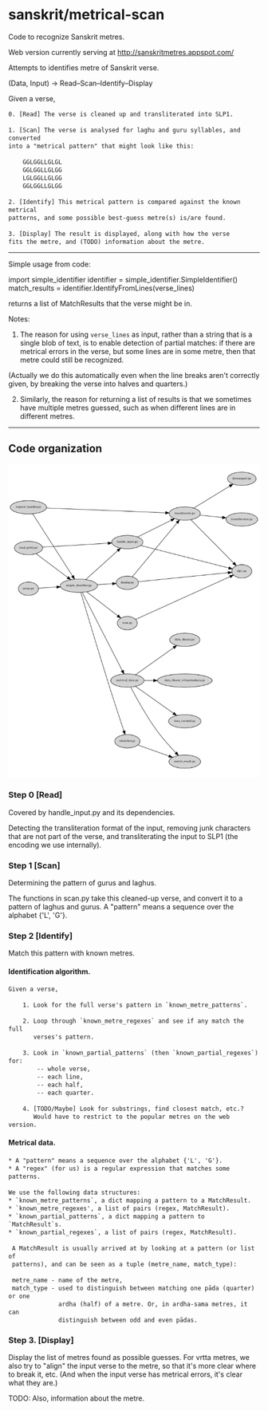 sanskrit/metrical-scan
======================

Code to recognize Sanskrit metres.

Web version currently serving at http://sanskritmetres.appspot.com/

Attempts to identifies metre of Sanskrit verse.

(Data, Input) → Read–Scan–Identify–Display

Given a verse,

    0. [Read] The verse is cleaned up and transliterated into SLP1.

    1. [Scan] The verse is analysed for laghu and guru syllables, and converted
    into a "metrical pattern" that might look like this:

        GGLGGLLGLGL
        GGLGGLLGLGG
        LGLGGLLGLGG
        GGLGGLLGLGG

    2. [Identify] This metrical pattern is compared against the known metrical
    patterns, and some possible best-guess metre(s) is/are found.

    3. [Display] The result is displayed, along with how the verse
    fits the metre, and (TODO) information about the metre.

--------------------------------------------------------------------------------

Simple usage from code:

   import simple_identifier
   identifier = simple_identifier.SimpleIdentifier()
   match_results = identifier.IdentifyFromLines(verse_lines)

returns a list of MatchResults that the verse might be in.

Notes:

1. The reason for using `verse_lines` as input, rather than a string that is a
single blob of text, is to enable detection of partial matches: if there are
metrical errors in the verse, but some lines are in some metre, then that metre
could still be recognized.

(Actually we do this automatically even when the line breaks aren't correctly
given, by breaking the verse into halves and quarters.)

2. Similarly, the reason for returning a list of results is that we sometimes
have multiple metres guessed, such as when different lines are in different
metres.

--------------------------------------------------------------------------------

Code organization
-----------------

![Dependency graph](deps.png?raw=true "Generated with Snakefood and DOT, see deps.sh")

### Step 0 [Read]

Covered by handle_input.py and its dependencies.

Detecting the transliteration format of the input, removing junk characters that
are not part of the verse, and transliterating the input to SLP1 (the encoding
we use internally).

### Step 1 [Scan]

Determining the pattern of gurus and laghus.

The functions in scan.py take this cleaned-up verse, and convert it to a pattern
of laghus and gurus. A "pattern" means a sequence over the alphabet {'L', 'G'}.


### Step 2 [Identify]

Match this pattern with known metres.

#### Identification algorithm.

    Given a verse,

        1. Look for the full verse's pattern in `known_metre_patterns`.

        2. Loop through `known_metre_regexes` and see if any match the full
           verses's pattern.

        3. Look in `known_partial_patterns` (then `known_partial_regexes`) for:
            -- whole verse,
            -- each line,
            -- each half,
            -- each quarter.

        4. [TODO/Maybe] Look for substrings, find closest match, etc.?
           Would have to restrict to the popular metres on the web version.

#### Metrical data.

    * A "pattern" means a sequence over the alphabet {'L', 'G'}.
    * A "regex" (for us) is a regular expression that matches some patterns.

    We use the following data structures:
    * `known_metre_patterns`, a dict mapping a pattern to a MatchResult.
    * `known_metre_regexes', a list of pairs (regex, MatchResult).
    * `known_partial_patterns`, a dict mapping a pattern to `MatchResult`s.
    * `known_partial_regexes`, a list of pairs (regex, MatchResult).

     A MatchResult is usually arrived at by looking at a pattern (or list of
     patterns), and can be seen as a tuple (metre_name, match_type):

     metre_name - name of the metre,
     match_type - used to distinguish between matching one pāda (quarter) or one
                  ardha (half) of a metre. Or, in ardha-sama metres, it can
                  distinguish between odd and even pādas.


### Step 3. [Display]

Display the list of metres found as possible guesses. For vrtta metres, we also
try to "align" the input verse to the metre, so that it's more clear where to
break it, etc. (And when the input verse has metrical errors, it's clear what
they are.)

TODO: Also, information about the metre.
